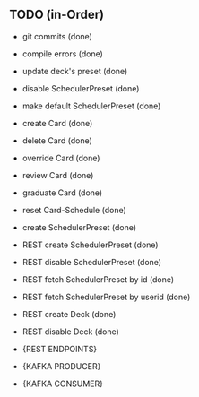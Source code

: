

## TODO (in-Order)
- git commits (done)
- compile errors (done)
- update deck's preset (done)
- disable SchedulerPreset (done)
- make default SchedulerPreset (done)
- create Card (done)
- delete Card (done)
- override Card (done)
- review Card (done)
- graduate Card (done)
- reset Card-Schedule (done)
- create SchedulerPreset (done)
- REST create SchedulerPreset (done)
- REST disable SchedulerPreset (done)
- REST fetch SchedulerPreset by id (done)
- REST fetch SchedulerPreset by userid (done)
- REST create Deck (done)
- REST disable Deck (done)

- {REST ENDPOINTS}
- {KAFKA PRODUCER}
- {KAFKA CONSUMER}
